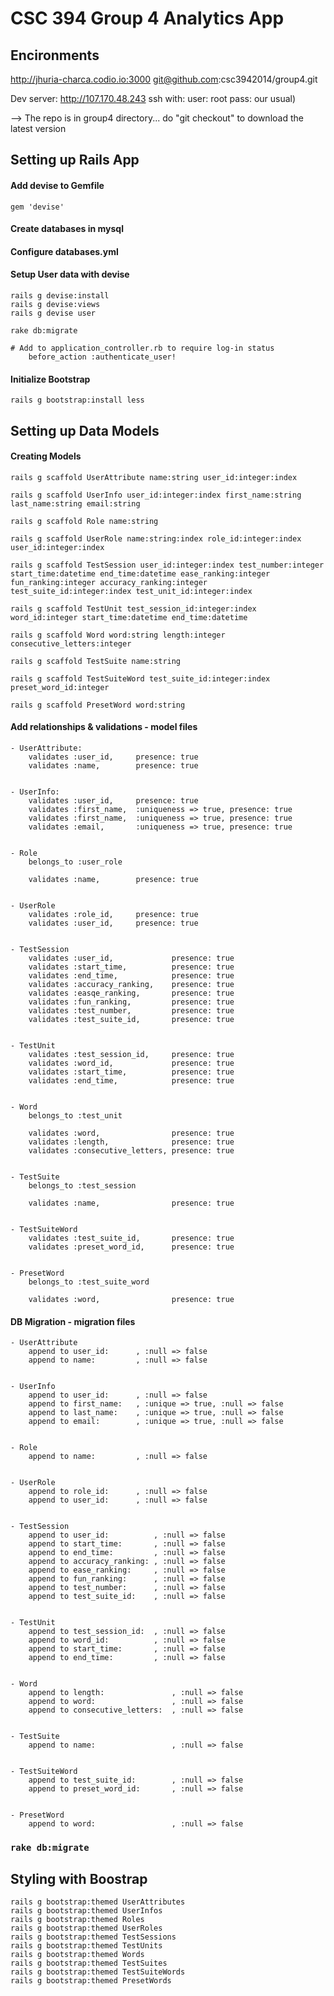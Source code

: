 CSC 394 Group 4 Analytics App
=============================

## Encironments

http://jhuria-charca.codio.io:3000
git@github.com:csc3942014/group4.git

Dev server: http://107.170.48.243
ssh with:
user: root
pass: our usual)

--> The repo is in group4 directory... do "git checkout" to download the latest version

## Setting up Rails App

#### Add devise to Gemfile
	
	gem 'devise'

#### Create databases in mysql
#### Configure databases.yml

#### Setup User data with devise

	rails g devise:install
	rails g devise:views
	rails g devise user

	rake db:migrate

	# Add to application_controller.rb to require log-in status
		before_action :authenticate_user!


#### Initialize Bootstrap

	rails g bootstrap:install less
    

## Setting up Data Models

#### Creating Models

    rails g scaffold UserAttribute name:string user_id:integer:index

	rails g scaffold UserInfo user_id:integer:index first_name:string last_name:string email:string

	rails g scaffold Role name:string

	rails g scaffold UserRole name:string:index role_id:integer:index user_id:integer:index

	rails g scaffold TestSession user_id:integer:index test_number:integer start_time:datetime end_time:datetime ease_ranking:integer fun_ranking:integer accuracy_ranking:integer test_suite_id:integer:index test_unit_id:integer:index

	rails g scaffold TestUnit test_session_id:integer:index word_id:integer start_time:datetime end_time:datetime

	rails g scaffold Word word:string length:integer consecutive_letters:integer

	rails g scaffold TestSuite name:string

	rails g scaffold TestSuiteWord test_suite_id:integer:index preset_word_id:integer

	rails g scaffold PresetWord word:string


#### Add relationships & validations - model files

	- UserAttribute:
		validates :user_id, 	presence: true
		validates :name, 		presence: true


	- UserInfo:
		validates :user_id, 	presence: true
		validates :first_name, 	:uniqueness => true, presence: true
		validates :first_name, 	:uniqueness => true, presence: true
		validates :email, 		:uniqueness => true, presence: true


	- Role
		belongs_to :user_role

		validates :name, 		presence: true


	- UserRole
		validates :role_id, 	presence: true
		validates :user_id, 	presence: true


	- TestSession
		validates :user_id, 			presence: true
		validates :start_time, 			presence: true
		validates :end_time, 			presence: true
		validates :accuracy_ranking, 	presence: true
		validates :easqe_ranking,	 	presence: true
		validates :fun_ranking,		 	presence: true
		validates :test_number,		 	presence: true
		validates :test_suite_id,	 	presence: true


	- TestUnit
		validates :test_session_id, 	presence: true
		validates :word_id,			 	presence: true
		validates :start_time,		 	presence: true
		validates :end_time, 			presence: true


	- Word
		belongs_to :test_unit

		validates :word, 				presence: true
		validates :length, 				presence: true
		validates :consecutive_letters, presence: true


	- TestSuite
		belongs_to :test_session

		validates :name, 				presence: true


	- TestSuiteWord
		validates :test_suite_id, 		presence: true
		validates :preset_word_id, 		presence: true


	- PresetWord
		belongs_to :test_suite_word

		validates :word, 				presence: true


#### DB Migration - migration files 

	- UserAttribute
		append to user_id: 		, :null => false
      	append to name: 		, :null => false


	- UserInfo
		append to user_id: 		, :null => false
      	append to first_name: 	, :unique => true, :null => false
      	append to last_name: 	, :unique => true, :null => false
      	append to email: 		, :unique => true, :null => false


	- Role
		append to name: 		, :null => false
	

	- UserRole
		append to role_id: 		, :null => false
		append to user_id: 		, :null => false

	
	- TestSession
		append to user_id: 			, :null => false
		append to start_time: 		, :null => false
		append to end_time: 		, :null => false
		append to accuracy_ranking: , :null => false
		append to ease_ranking: 	, :null => false
		append to fun_ranking: 		, :null => false
		append to test_number: 		, :null => false
		append to test_suite_id: 	, :null => false
	

	- TestUnit
		append to test_session_id: 	, :null => false
		append to word_id: 			, :null => false
		append to start_time: 		, :null => false
		append to end_time: 		, :null => false
	

	- Word
		append to length: 				, :null => false
		append to word: 				, :null => false
		append to consecutive_letters: 	, :null => false
	

	- TestSuite
		append to name: 				, :null => false
	

	- TestSuiteWord
		append to test_suite_id:		, :null => false
		append to preset_word_id: 		, :null => false
	

	- PresetWord
		append to word: 				, :null => false


### `rake db:migrate`


##  Styling with Boostrap

	rails g bootstrap:themed UserAttributes
	rails g bootstrap:themed UserInfos
	rails g bootstrap:themed Roles
	rails g bootstrap:themed UserRoles
	rails g bootstrap:themed TestSessions
	rails g bootstrap:themed TestUnits
	rails g bootstrap:themed Words
	rails g bootstrap:themed TestSuites
	rails g bootstrap:themed TestSuiteWords
	rails g bootstrap:themed PresetWords
